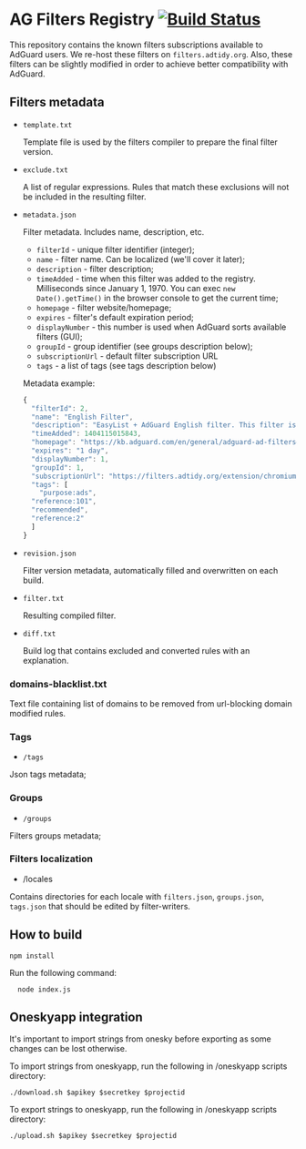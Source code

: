 # AG Filters Registry [![Build Status](https://travis-ci.org/AdguardTeam/FiltersRegistry.svg?branch=master)](https://travis-ci.org/AdguardTeam/FiltersRegistry)

This repository contains the known filters subscriptions available to AdGuard users. We re-host these filters on `filters.adtidy.org`. Also, these filters can be slightly modified in order to achieve better compatibility with AdGuard.

## Filters metadata

- `template.txt`

    Template file is used by the filters compiler to prepare the final filter version.
 
- `exclude.txt`

    A list of regular expressions. Rules that match these exclusions will not be included in the resulting filter.

- `metadata.json`

    Filter metadata. Includes name, description, etc.

    * `filterId` - unique filter identifier (integer);
    * `name` - filter name. Can be localized (we'll cover it later);
    * `description` - filter description;
    * `timeAdded` - time when this filter was added to the registry. Milliseconds since January 1, 1970. You can exec `new Date().getTime()` in the browser console to get the current time;
    * `homepage` - filter website/homepage;
    * `expires` - filter's default expiration period;
    * `displayNumber` - this number is used when AdGuard sorts available filters (GUI);
    * `groupId` - group identifier (see groups description below);
    * `subscriptionUrl` - default filter subscription URL
    * `tags` - a list of tags (see tags description below)

    Metadata example:
    ```javascript
    {
      "filterId": 2,
      "name": "English Filter",
      "description": "EasyList + AdGuard English filter. This filter is necessary for quality ad blocking.",
      "timeAdded": 1404115015843,
      "homepage": "https://kb.adguard.com/en/general/adguard-ad-filters#english",
      "expires": "1 day",
      "displayNumber": 1,
      "groupId": 1,
      "subscriptionUrl": "https://filters.adtidy.org/extension/chromium/filters/2.txt",
      "tags": [
        "purpose:ads",
      "reference:101",
      "recommended",
      "reference:2"
      ]
    }
    ```

- `revision.json`

  Filter version metadata, automatically filled and overwritten on each build.

- `filter.txt`

  Resulting compiled filter.

- `diff.txt`

  Build log that contains excluded and converted rules with an explanation.

### domains-blacklist.txt

Text file containing list of domains to be removed from url-blocking domain modified rules.

### Tags

- `/tags`

Json tags metadata;

### Groups

- `/groups`

Filters groups metadata;

### Filters localization

- /locales

Contains directories for each locale with `filters.json`, `groups.json`, `tags.json` that should be edited by filter-writers.

## How to build

```
npm install
```

Run the following command:
```
  node index.js
```

## Oneskyapp integration

It's important to import strings from onesky before exporting as some changes can be lost otherwise.

To import strings from oneskyapp, run the following in /oneskyapp scripts directory:
```
./download.sh $apikey $secretkey $projectid
```

To export strings to oneskyapp, run the following in /oneskyapp scripts directory:
```
./upload.sh $apikey $secretkey $projectid
```
